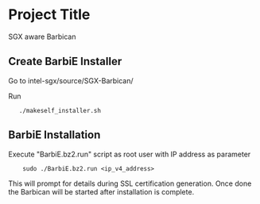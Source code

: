 # Project Title

SGX aware Barbican

## Create BarbiE Installer

Go to intel-sgx/source/SGX-Barbican/

Run 
```
   ./makeself_installer.sh
```

## BarbiE Installation

Execute "BarbiE.bz2.run" script as root user with IP address as parameter
```
    sudo ./BarbiE.bz2.run <ip_v4_address>
```
This will prompt for details during SSL certification generation.
Once done the Barbican will be started after installation is complete.
